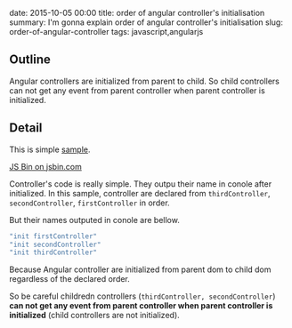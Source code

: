 date: 2015-10-05 00:00
title: order of angular controller's initialisation
summary: I'm gonna explain order of angular controller's initialisation
slug: order-of-angular-controller
tags: javascript,angularjs

## Outline

Angular controllers are initialized from parent to child.
So child controllers can not get any event from parent controller when parent controller is initialized.

## Detail

This is simple [sample](http://jsbin.com/nafuferado/4/edit?html,js,console,output).

<a class="jsbin-embed" href="http://jsbin.com/nafuferado/4/embed?html,js,console,output">JS Bin on jsbin.com</a><script src="http://static.jsbin.com/js/embed.min.js?3.35.0"></script>

Controller's code is really simple. They outpu their name in conole after initialized.
In this sample, controller are declared from `thirdController`, `secondController`, `firstController` in order.

But their names outputed in conole are bellow.

```bash
"init firstController"
"init secondController"
"init thirdController"
```

Because Angular controller are initialized from parent dom to child dom regardless of the declared order.

So be careful childredn controllers (`thirdController, secondController`) **can not get any event from parent controller when parent controller is initialized** (child controllers are not initialized).
